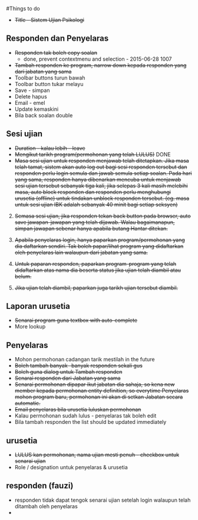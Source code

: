 #Things to do
* ~~Title - Sistem Ujian Psikologi~~

## Responden dan Penyelaras
* ~~Responden tak boleh copy soalan~~
  * done, prevent contextmenu and selection - 2015-06-28 1007
* ~~Tambah responden ke program, narrow down kepada responden yang dari jabatan yang sama~~
* Toolbar buttons turun bawah
* Toolbar button tukar melayu
* Save - simpan
* Delete hapus
* Email - emel
* Update kemaskini
* Bila back soalan double

## Sesi ujian
* ~~Duration - kalau lebih  - leave~~
* ~~Mengikut tarikh program(permohonan yang telah LULUS)~~ DONE
* ~~Masa sesi ujian untuk responden menjawab telah ditetapkan. Jika masa telah tamat, sistem akan auto log out bagi sesi responden tersebut dan responden perlu login semula dan jawab semula setiap soalan. Pada hari yang sama, responden hanya dibenarkan mencuba untuk menjawab sesi ujian tersebut sebanyak tiga kali, jika selepas 3 kali masih melebihi masa, auto block responden dan responden perlu menghubungi urusetia (offline) untuk tindakan unblock responden tersebut. (eg. masa untuk sesi ujian IBK adalah sebanyak 40 minit bagi setiap seksyen)~~

2. ~~Semasa sesi ujian, jika responden tekan back button pada browser, auto save jawapan-jawapan yang telah dijawab. Walau bagaimanapun, simpan jawapan sebenar hanya apabila butang Hantar ditekan.~~

3. ~~Apabila penyelaras login, hanya paparkan program/permohonan yang dia daftarkan sendiri. Tak boleh papar/lihat program yang didaftarkan oleh penyelaras lain walaupun dari jabatan yang sama.~~

4.  ~~Untuk paparan responden, paparkan program-program yang telah didaftarkan atas nama dia beserta status jika ujian telah diambil atau belum.~~
5. ~~Jika ujian telah diambil, paparkan juga tarikh ujian tersebut diambil.~~



## Laporan urusetia
* ~~Senarai program guna textbox with auto-complete~~
* More lookup

## Penyelaras
* Mohon permohonan cadangan tarik mestilah in the future
* ~~Boleh tambah banyak -banyak responden sekali gus~~
* ~~Boleh guna dialog untuk Tambah responden~~
* ~~Senarai responden dari Jabatan yang sama~~
* ~~Senarai permohonan dipapar ikut jabatan dia sahaja, so kena new member kepada permohonan entity definition, so everytime Penyelaras mohon program baru, permohonan ini akan di setkan Jabatan secara automatic.~~
* ~~Email penyelaras bila urusetia luluskan permohonan~~
* Kalau permohonan sudah lulus - penyelaras tak boleh edit
* Bila tambah responden the list should be updated immediately


## urusetia
* ~~LULUS kan permohonan, nama ujian mesti penuh - checkbox untuk senarai ujian~~
* Role / designation untuk penyelaras & urusetia


## responden (fauzi)
- responden tidak dapat tengok senarai ujian setelah login walaupun telah ditambah oleh penyelaras
-  
